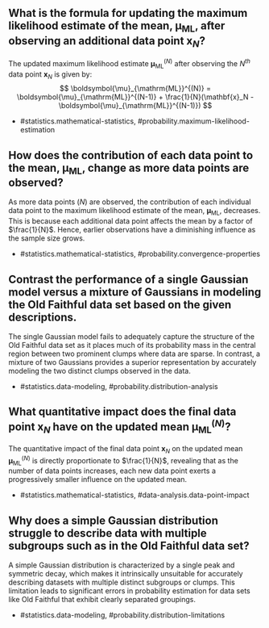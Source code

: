 ## What is the formula for updating the maximum likelihood estimate of the mean, $\boldsymbol{\mu}_{\mathrm{ML}}$, after observing an additional data point $\mathbf{x}_N$?

The updated maximum likelihood estimate $\boldsymbol{\mu}_{\mathrm{ML}}^{(N)}$ after observing the $N^{th}$ data point $\mathbf{x}_N$ is given by:
$$
\boldsymbol{\mu}_{\mathrm{ML}}^{(N)} = \boldsymbol{\mu}_{\mathrm{ML}}^{(N-1)} + \frac{1}{N}(\mathbf{x}_N - \boldsymbol{\mu}_{\mathrm{ML}}^{(N-1)})
$$

- #statistics.mathematical-statistics, #probability.maximum-likelihood-estimation

## How does the contribution of each data point to the mean, $\boldsymbol{\mu}_{\mathrm{ML}}$, change as more data points are observed?

As more data points ($N$) are observed, the contribution of each individual data point to the maximum likelihood estimate of the mean, $\boldsymbol{\mu}_{\mathrm{ML}}$, decreases. This is because each additional data point affects the mean by a factor of $\frac{1}{N}$. Hence, earlier observations have a diminishing influence as the sample size grows.

- #statistics.mathematical-statistics, #probability.convergence-properties

## Contrast the performance of a single Gaussian model versus a mixture of Gaussians in modeling the Old Faithful data set based on the given descriptions.

The single Gaussian model fails to adequately capture the structure of the Old Faithful data set as it places much of its probability mass in the central region between two prominent clumps where data are sparse. In contrast, a mixture of two Gaussians provides a superior representation by accurately modeling the two distinct clumps observed in the data.

- #statistics.data-modeling, #probability.distribution-analysis

## What quantitative impact does the final data point $\mathbf{x}_N$ have on the updated mean $\boldsymbol{\mu}_{\mathrm{ML}}^{(N)}$?

The quantitative impact of the final data point $\mathbf{x}_N$ on the updated mean $\boldsymbol{\mu}_{\mathrm{ML}}^{(N)}$ is directly proportionate to $\frac{1}{N}$, revealing that as the number of data points increases, each new data point exerts a progressively smaller influence on the updated mean.

- #statistics.mathematical-statistics, #data-analysis.data-point-impact

## Why does a simple Gaussian distribution struggle to describe data with multiple subgroups such as in the Old Faithful data set?

A simple Gaussian distribution is characterized by a single peak and symmetric decay, which makes it intrinsically unsuitable for accurately describing datasets with multiple distinct subgroups or clumps. This limitation leads to significant errors in probability estimation for data sets like Old Faithful that exhibit clearly separated groupings.

- #statistics.data-modeling, #probability.distribution-limitations